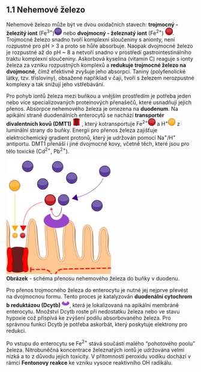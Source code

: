 <style>
img[alt^="image"] {max-width:20px;}
img[alt^="bigimage"] {  max-height:60px}
</style>
## 1.1 Nehemové železo
Nehemové železo může být ve dvou oxidačních stavech: __trojmocný - železitý iont__ (Fe<sup>3+</sup>)![image2](image2.jpg) nebo __dvojmocný - železnatý iont__ (Fe<sup>2+</sup>) ![image1](image1.jpg). Trojmocné železo snadno tvoří komplexní sloučeniny s anionty, není rozpustné pro pH > 3 a proto se hůře absorbuje. Naopak dvojmocné železo je rozpustné až do pH ~ 8 a netvoří snadno v prostředí gastrointestinálního traktu komplexní sloučeniny. Askorbová kyselina (vitamin C) reaguje s ionty železa za vzniku rozpustných komplexů a __redukuje trojmocné železo na dvojmocné__, čímž efektivně zvyšuje jeho absorpci. Taniny (polyfenolické látky, tzv. třísloviny), obsažené například v čaji, tvoří s železem nerozpustné komplexy a tak snižují jeho vstřebávání. 

Pro pohyb iontů železa mezi buňkou a vnějším prostředím je potřeba jeden nebo více specializovaných proteinových přenašečů, které usnadňují jejich přenos. Absorpce nehemového železa je omezena na __duodenum__. Na apikální straně duodenálních enterocytů se nachází __transportér divalentních kovů (DMT1)__ ![image5](image5.jpg) , který kotransportuje Fe<sup>2+</sup>![image1](image1.jpg) a H<sup>+</sup>![image3](image3.jpg) z luminální strany do buňky. Energii pro přenos železa zajišťuje elektrochemický gradient protonů, který je udržován pomocí Na<sup>+</sup>/H<sup>+</sup> antiportu. DMT1 přenáší i jiné dvojmocné kovy, včetně těch, které jsou pro tělo toxické (Cd<sup>2+</sup>, Pb<sup>2+</sup>).

![simnonhem.png](simnonhem.png)
<br />**Obrázek** - schéma přenosu nehemového železa do buňky v duodenu.


Pro přenos trojmocného železa do enterocytu je nutné jej nejprve převést na dvojmocnou formu. Tento proces je katalyzován __duodenální cytochrom b reduktázou (Dcytb)__ ![image7](image7.jpg), která je lokalizovaná na apikální membráně enterocytu. Množství Dcytb roste při nedostatku železa nebo ve stavu hypoxie což přispívá ke zvýšení podílu absorbovaného železa. Pro správnou funkci Dcytb je potřeba askorbát, který poskytuje elektrony pro redukci.

Po vstupu do enterocytu se Fe<sup>2+</sup> stává součástí malého “pohotového poolu” železa. Nitrobuněčná koncentrace železnatých iontů je udržována velmi nízká a to z důvodu jejich toxicity. V přítomnosti peroxidu vodíku dochází v rámci __Fentonovy reakce__ ke vzniku vysoce reaktivního OH radikálu.

<bdl-quiz 
question="Pokud si k salátu dám čaj obsahující taniny (třísloviny), jak se změní absorpce nehemového železa ve střevě?" 
answers="Absorpce se sníží|Absorpce se zvýší|Absorpce zůstane nezměněna"
correctoptions="true|false|false" 
explanations="Taniny obsažené v čaji, tvoří s železem nerozpustné komplexy a tak snižují jeho vstřebávání| | "></bdl-quiz>


